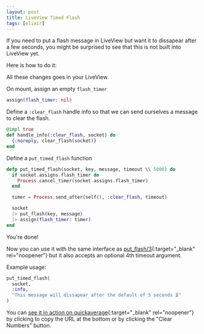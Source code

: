 ```yaml
---
layout: post
title: LiveView Timed Flash
tags: [elixir]
---
```


If you need to put a flash message in LiveView but want it to dissapear after a few seconds, you might be surprised to see that this is not built into LiveView yet.

Here is how to do it:

All these changes goes in your LiveView.

On mount, assign an empty `flash_timer`

```elixir
assign(flash_timer: nil)
```

Define a `:clear_flash` handle info so that we can send ourselves a message to clear the flash.

```elixir
@impl true
def handle_info(:clear_flash, socket) do
  {:noreply, clear_flash(socket)}
end
```

Define a `put_timed_flash` function

```elixir
defp put_timed_flash(socket, key, message, timeout \\ 5000) do
  if socket.assigns.flash_timer do
    Process.cancel_timer(socket.assigns.flash_timer)
  end

  timer = Process.send_after(self(), :clear_flash, timeout)

  socket
  |> put_flash(key, message)
  |> assign(flash_timer: timer)
end
```

You're done!

Now you can use it with the same interface as [put_flash/3](https://hexdocs.pm/phoenix_live_view/Phoenix.LiveView.html#put_flash/3){:target="\_blank" rel="noopener"} but it also accepts an optional 4th timeout argument.

Example usage:

```elixir
put_timed_flash(
  socket,
  :info,
  "This message will dissapear after the default of 5 seconds ⏳"
)
```

You can [see it in action on quickaverage](https://quickaverage.com/){:target="\_blank" rel="noopener"} by clicking to copy the URL at the bottom or by clicking the "Clear Numbers" button.

